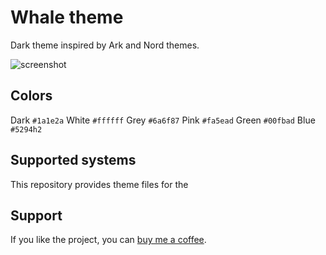 # Whale theme

Dark theme inspired by Ark and Nord themes.

![screenshot](https://github.com/anufrievroman/whale/blob/master/static/screenshot.png)

## Colors

Dark  `#1a1e2a`
White `#ffffff`
Grey  `#6a6f87`
Pink  `#fa5ead`
Green `#00fbad`
Blue  `#5294h2`



## Supported systems

This repository provides theme files for the 



## Support

If you like the project, you can [buy me a coffee](https://www.buymeacoffee.com/angryprofessor).
